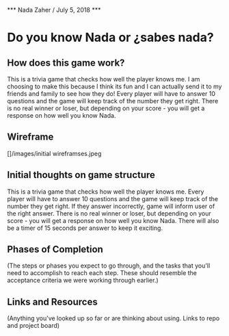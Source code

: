 *** Nada Zaher / July 5, 2018 ***

# Do you know Nada or ¿sabes nada?

## How does this game work?

This is a trivia game that checks how well the player knows me. I am choosing to make this because I think its fun and I can actually send it to my friends and family to see how they do! Every player will have to answer 10 questions and the game will keep track of the number they get right. There is no real winner or loser, but depending on your score - you will get a response on how well you know Nada. 

## Wireframe

[]/images/initial wireframses.jpeg

## Initial thoughts on game structure

This is a trivia game that checks how well the player knows me. Every player will have to answer 10 questions and the game will keep track of the number they get right. If they answer incorrectly, game will inform user of the right answer. There is no real winner or loser, but depending on your score - you will get a response on how well you know Nada. There will also be a timer of 15 seconds per answer to keep it exciting. 


## Phases of Completion

(The steps or phases you expect to go through, and the tasks that you'll need to accomplish to reach each step. These should resemble the acceptance criteria we were working through earlier.)

## Links and Resources

(Anything you've looked up so far or are thinking about using. Links to repo and project board)
